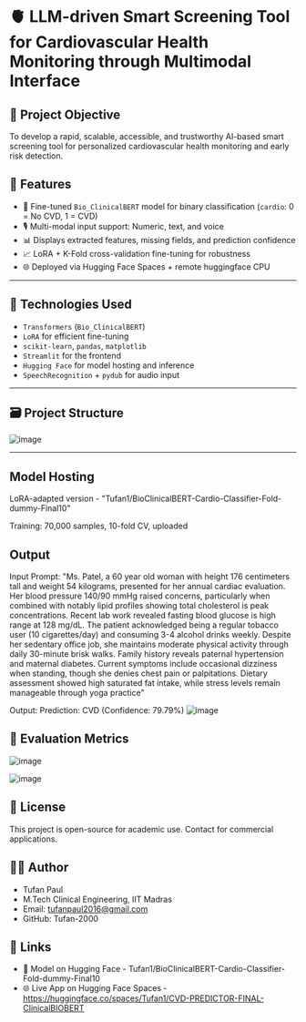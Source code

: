 # 🫀 LLM-driven Smart Screening Tool for Cardiovascular Health Monitoring through Multimodal Interface

## 📌 Project Objective

To develop a rapid, scalable, accessible, and trustworthy AI-based smart screening tool for personalized cardiovascular health monitoring and early risk detection.

## 🚀 Features

- 🔬 Fine-tuned `Bio_ClinicalBERT` model for binary classification (`cardio`: 0 = No CVD, 1 = CVD)
- 🎙️ Multi-modal input support: Numeric, text, and voice
- 📊 Displays extracted features, missing fields, and prediction confidence
- 📈 LoRA + K-Fold cross-validation fine-tuning for robustness
- 🌐 Deployed via Hugging Face Spaces + remote huggingface CPU

---

## 🧠 Technologies Used

- `Transformers` (`Bio_ClinicalBERT`)
- `LoRA` for efficient fine-tuning
- `scikit-learn`, `pandas`, `matplotlib`
- `Streamlit` for the frontend
- `Hugging Face` for model hosting and inference
- `SpeechRecognition` + `pydub` for audio input

---

## 🗃️ Project Structure

![image](https://github.com/user-attachments/assets/70b97d66-04a7-4002-8a80-23ae0faa87b9)


---

## Model Hosting

LoRA-adapted version - "Tufan1/BioClinicalBERT-Cardio-Classifier-Fold-dummy-Final10"

Training: 70,000 samples, 10-fold CV, uploaded

## Output
Input Prompt: "Ms. Patel, a 60 year old woman with height 176 centimeters tall and weight 54 kilograms, presented for her annual cardiac evaluation. Her blood pressure 140/90 mmHg raised concerns, particularly when combined with notably lipid profiles showing total cholesterol is peak concentrations. Recent lab work revealed fasting blood glucose is high range at 128 mg/dL. The patient acknowledged being a regular tobacco user (10 cigarettes/day) and consuming 3-4 alcohol drinks weekly. Despite her sedentary office job, she maintains moderate physical activity through daily 30-minute brisk walks. Family history reveals paternal hypertension and maternal diabetes. Current symptoms include occasional dizziness when standing, though she denies chest pain or palpitations. Dietary assessment showed high saturated fat intake, while stress levels remain manageable through yoga practice"

Output: Prediction: CVD (Confidence: 79.79%)
![image](https://github.com/user-attachments/assets/acdc290d-0aee-4a4e-90f9-fe6f7e541e70)


## 🧪 Evaluation Metrics 

![image](https://github.com/user-attachments/assets/a612dc4e-db4a-48c3-888a-f7f7f5e0c01a)

![image](https://github.com/user-attachments/assets/ed3f2807-3863-4516-983d-4031d02b35f4)



## 📜 License
This project is open-source for academic use. Contact for commercial applications.

## 🙋‍♂️ Author
- Tufan Paul
- M.Tech Clinical Engineering, IIT Madras
- Email: tufanpaul2016@gmail.com
- GitHub: Tufan-2000

## 🔗 Links
- 🔬 Model on Hugging Face - Tufan1/BioClinicalBERT-Cardio-Classifier-Fold-dummy-Final10
- 🌐 Live App on Hugging Face Spaces - https://huggingface.co/spaces/Tufan1/CVD-PREDICTOR-FINAL-ClinicalBIOBERT
